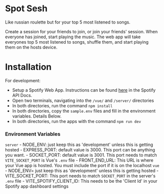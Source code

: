 # Spot Sesh

Like russian roulette but for your top 5 most listened to songs. 

Create a session for your friends to join, or join your friends' session. When everyone has joined, start playing the music. The web app will take everyones top 5 most listened to songs, shuffle them, and start playing them on the hosts device.

# Installation

For development:
- Setup a Spotify Web App. Instructions can be found [here](https://developer.spotify.com/documentation/web-api/tutorials/getting-started) in the Spotify API Docs.
- Open two terminals, navigating into the `/vue/` and `/server/` directories
- In both directories, run the command `npm install`
- In both directories, copy the `sample.env` files and fill in the environment variables. Details Below.
- In both directories, run the apps with the command `npm run dev`

### Environment Variables
`server`
	- NODE_ENV: just keep this as 'development' unless this is getting hosted
	- EXPRESS_PORT: default value is 3000. This port can be anything you want.
	- SOCKET_PORT: default value is 3001. This port needs to match `VITE_SOCKET_PORT` is Vue's `.env` file
	- FRONT_END_URL: This URL is where your Vue app is hosted. You must include the port if it is on the localhost
`vue`
	- NODE_ENV= just keep this as 'development' unless this is getting hosted
	- VITE_SOCKET_PORT: This port needs to match `SOCKET_PORT` in the server's `.env` file
	- VITE_SPOTIFY_CLIENT_ID: This needs to be the 'Client Id' in your Spotify app dashboard settings